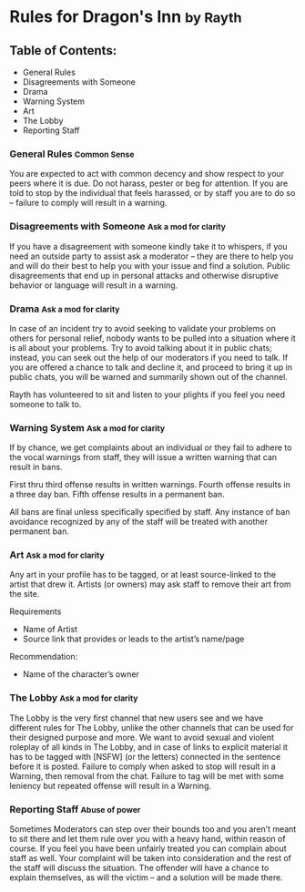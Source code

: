 # Rules for Dragon's Inn <small>by Rayth</small>

## Table of Contents:
- General Rules
- Disagreements with Someone
- Drama
- Warning System
- Art
- The Lobby
- Reporting Staff


### General Rules <small>Common Sense</small>
You are expected to act with common decency and show respect to your peers where it is due. Do not harass, pester or beg for attention. If you are told to stop by the individual that feels harassed, or by staff you are to do so – failure to comply will result in a warning.


### Disagreements with Someone <small>Ask a mod for clarity</small>
If you have a disagreement with someone kindly take it to whispers, if you need an outside party to assist ask a moderator – they are there to help you and will do their best to help you with your issue and find a solution. Public disagreements that end up in personal attacks and otherwise disruptive behavior or language will result in a warning.


### Drama <small>Ask a mod for clarity</small>
In case of an incident try to avoid seeking to validate your problems on others for personal relief, nobody wants to be pulled into a situation where it is all about your problems. Try to avoid talking about it in public chats; instead, you can seek out the help of our moderators if you need to talk. If you are offered a chance to talk and decline it, and proceed to bring it up in public chats, you will be warned and summarily shown out of the channel.

Rayth has volunteered to sit and listen to your plights if you feel you need someone to talk to.


### Warning System <small>Ask a mod for clarity</small>
If by chance, we get complaints about an individual or they fail to adhere to the vocal warnings from staff, they will issue a written warning that can result in bans.

First thru third offense results in written warnings.
Fourth offense results in a three day ban.
Fifth offense results in a permanent ban.

All bans are final unless specifically specified by staff.
Any instance of ban avoidance recognized by any of the staff will be treated with another permanent ban.


### Art <small>Ask a mod for clarity</small>
Any art in your profile has to be tagged, or at least source-linked to the artist that drew it. Artists (or owners) may ask staff to remove their art from the site.

Requirements
* Name of Artist
* Source link that provides or leads to the artist’s name/page

Recommendation:
* Name of the character’s owner


### The Lobby <small>Ask a mod for clarity</small>
The Lobby is the very first channel that new users see and we have different rules for The Lobby, unlike the other channels that can be used for their designed purpose and more. We want to avoid sexual and violent roleplay of all kinds in The Lobby, and in case of links to explicit material it has to be tagged with [NSFW] (or the letters) connected in the sentence before it is posted. Failure to comply when asked to stop will result in a Warning, then removal from the chat. Failure to tag will be met with some leniency but repeated offense will result in a Warning.


### Reporting Staff <small>Abuse of power</small>
Sometimes Moderators can step over their bounds too and you aren’t meant to sit there and let them rule over you with a heavy hand, within reason of course. If you feel you have been unfairly treated you can complain about staff as well. Your complaint will be taken into consideration and the rest of the staff will discuss the situation. The offender will have a chance to explain themselves, as will the victim – and a solution will be made there.
